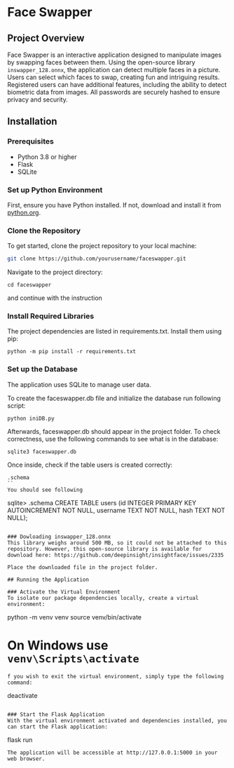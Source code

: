 # Face Swapper

## Project Overview
Face Swapper is an interactive application designed to manipulate images by swapping faces between them. Using the open-source library `inswapper_128.onnx`, the application can detect multiple faces in a picture. Users can select which faces to swap, creating fun and intriguing results. Registered users can have additional features, including the ability to detect biometric data from images. All passwords are securely hashed to ensure privacy and security.

## Installation

### Prerequisites
- Python 3.8 or higher
- Flask
- SQLite

### Set up Python Environment
First, ensure you have Python installed. If not, download and install it from [python.org](https://www.python.org/).

### Clone the Repository
To get started, clone the project repository to your local machine:
```bash
git clone https://github.com/yourusername/faceswapper.git
```
Navigate to the project directory:
```
cd faceswapper
```
and continue with the instruction

### Install Required Libraries
The project dependencies are listed in requirements.txt. Install them using pip:
```
python -m pip install -r requirements.txt
```
### Set up the Database
The application uses SQLite to manage user data. 

To create the faceswapper.db file and initialize the database run following script:  
```
python iniDB.py
```
Afterwards, faceswapper.db should appear in the project folder. To check correctness, use the following commands to see what is in the database:
```
sqlite3 faceswapper.db
```
Once inside, check if the table users is created correctly:
```
.schema
``
You should see following
```
sqlite> .schema
CREATE TABLE users (id INTEGER PRIMARY KEY AUTOINCREMENT NOT NULL, username TEXT NOT NULL, hash TEXT NOT NULL);
```

### Dowloading inswapper_128.onnx
This library weighs around 500 MB, so it could not be attached to this repository. However, this open-source library is available for download here: https://github.com/deepinsight/insightface/issues/2335

Place the downloaded file in the project folder.

## Running the Application

### Activate the Virtual Environment
To isolate our package dependencies locally, create a virtual environment:
```
python -m venv venv
source venv/bin/activate  
# On Windows use `venv\Scripts\activate`
```
f you wish to exit the virtual environment, simply type the following command:
```
deactivate
```

### Start the Flask Application
With the virtual environment activated and dependencies installed, you can start the Flask application:

```
flask run
```
The application will be accessible at http://127.0.0.1:5000 in your web browser.
